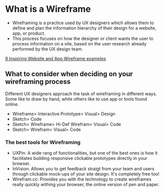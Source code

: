# What is a Wireframe
* Wireframing is a practice used by UX designers which allows them to define and plan the information hierarchy of their design for a website, app, or product.
* This process focuses on how the designer or client wants the user to process information on a site, based on the user research already performed by the UX design team.

[9 Inspiring Website and App Wireframe examples](https://careerfoundry.com/en/blog/ux-design/website-app-wireframe-examples/)

## What to consider when deciding on your wireframing process
Different UX designers approach the task of wireframing in different ways. Some like to draw by hand, while others like to use app or tools found online.
* Wireframe> Interactive Prototype> Visual> Design
* Sketch> Code
* Sketch> Wireframe> Hi-Def Wirefram> Visual> Code
* Sketch> Wirefram> Visual> Code

### The best tools for Wireframing
* UXPin: A wide rang of functionalities, but one of the best ones is how it facilitates building responsive clickable prototypes directly in your browser.
* InVision: Allows you to get feedback straigt from your team and users through clickable mock-ups of your site design. It's completely free too!
* Wirefram.cc: Provides you with the technology to create wireframes really quickly withing your browser, the online version of pen and paper.
